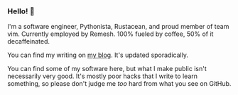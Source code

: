 ### Hello! 👋

I'm a software engineer, Pythonista, Rustacean, and proud member of team vim. Currently employed by Remesh. 100% fueled by coffee, 50% of it decaffeinated.

You can find my writing on [my blog](https://ntietz.com). It's updated sporadically.

You can find some of my software here, but what I make public isn't necessarily very good. It's mostly poor hacks that I write to learn something, so please don't judge me _too_ hard from what you see on GitHub.
